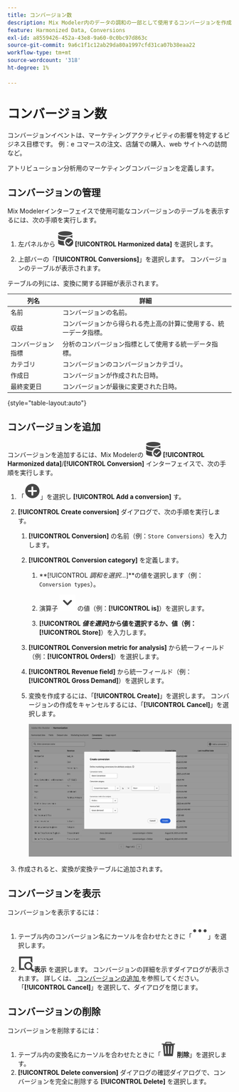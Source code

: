```yaml
---
title: コンバージョン数
description: Mix Modeler内のデータの調和の一部として使用するコンバージョンを作成する方法を説明します。
feature: Harmonized Data, Conversions
exl-id: a8559426-452a-43e8-9a60-0c0bc97d863c
source-git-commit: 9a6c1f1c12ab29da80a1997cfd31ca07b38eaa22
workflow-type: tm+mt
source-wordcount: '318'
ht-degree: 1%

---
```


# コンバージョン数

コンバージョンイベントは、マーケティングアクティビティの影響を特定するビジネス目標です。 例：e コマースの注文、店舗での購入、web サイトへの訪問など。

アトリビューション分析用のマーケティングコンバージョンを定義します。

## コンバージョンの管理

Mix Modelerインターフェイスで使用可能なコンバージョンのテーブルを表示するには、次の手順を実行します。

1. 左パネルから ![DataSearch](/help/assets/icons/DataCheck.svg) **[!UICONTROL Harmonized data]** を選択します。

1. 上部バーの「**[!UICONTROL Conversions]**」を選択します。 コンバージョンのテーブルが表示されます。

テーブルの列には、変換に関する詳細が表示されます。

| 列名 | 詳細 |
| --- | ---|
| 名前 | コンバージョンの名前。 |
| 収益 | コンバージョンから得られる売上高の計算に使用する、統一データ指標。 |
| コンバージョン指標 | 分析のコンバージョン指標として使用する統一データ指標。 |
| カテゴリ | コンバージョンのコンバージョンカテゴリ。 |
| 作成日 | コンバージョンが作成された日時。 |
| 最終変更日 | コンバージョンが最後に変更された日時。 |

{style="table-layout:auto"}

## コンバージョンを追加

コンバージョンを追加するには、Mix Modelerの ![DataSearch](/help/assets/icons/DataCheck.svg) **[!UICONTROL Harmonized data]**/**[!UICONTROL Conversion]** インターフェイスで、次の手順を実行します。

1. 「![ 追加 ](/help/assets/icons/AddCircle.svg)」を選択し **[!UICONTROL Add a conversion]** す。

1. **[!UICONTROL Create conversion]** ダイアログで、次の手順を実行します。

   1. **[!UICONTROL Conversion]** の名前（例：`Store Conversions`）を入力します。

   1. **[!UICONTROL Conversion category]** を定義します。

      1. **[!UICONTROL *調和を選択…*]**の値を選択します（例：`Conversion types`）。

      1. 演算子 ![ 山形 ](/help/assets/icons/ChevronDown.svg) の値（例：**[!UICONTROL is]**）を選択します。

      1. **[!UICONTROL *値を選択&#x200B;*]**から値を選択するか、値（例：**[!UICONTROL Store]**）を入力します。

   1. **[!UICONTROL Conversion metric for analysis]** から統一フィールド（例：**[!UICONTROL Orders]**）を選択します。

   1. **[!UICONTROL Revenue field]** から統一フィールド（例：**[!UICONTROL Gross Demand]**）を選択します。

   1. 変換を作成するには、「**[!UICONTROL Create]**」を選択します。 コンバージョンの作成をキャンセルするには、「**[!UICONTROL Cancel]**」を選択します。

      ![ 代替テキスト ](/help/assets/create-conversion.png)

1. 作成されると、変換が変換テーブルに追加されます。


## コンバージョンを表示

コンバージョンを表示するには：

1. テーブル内のコンバージョン名にカーソルを合わせたときに「![ 詳細 ](/help/assets/icons/More.svg)」を選択します。

1. ![ 表示 ](/help/assets/icons/ViewDetail.svg)**表示** を選択します。 コンバージョンの詳細を示すダイアログが表示されます。 詳しくは、[ コンバージョンの追加 ](#add-a-conversion) を参照してください。 「**[!UICONTROL Cancel]**」を選択して、ダイアログを閉じます。


## コンバージョンの削除

コンバージョンを削除するには：

1. テーブル内の変換名にカーソルを合わせたときに「![ 削除 ](/help/assets/icons/Delete.svg)**削除**」を選択します。
1. **[!UICONTROL Delete conversion]** ダイアログの確認ダイアログで、コンバージョンを完全に削除する **[!UICONTROL Delete]** を選択します。

